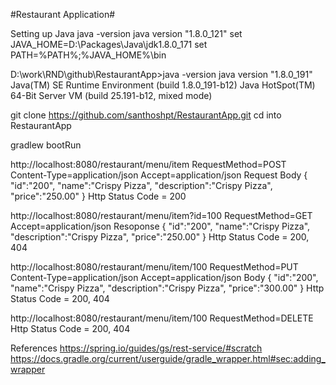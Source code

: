 #Restaurant Application#

Setting up Java 
java -version java version "1.8.0_121" 
set JAVA_HOME=D:\Packages\Java\jdk1.8.0_171 
set PATH=%PATH%;%JAVA_HOME%\bin

D:\work\RND\github\RestaurantApp>java -version 
java version "1.8.0_191"
Java(TM) SE Runtime Environment (build 1.8.0_191-b12) 
Java HotSpot(TM) 64-Bit Server VM (build 25.191-b12, mixed mode)

git clone https://github.com/santhoshpt/RestaurantApp.git 
cd into RestaurantApp

gradlew bootRun

http://localhost:8080/restaurant/menu/item
RequestMethod=POST
Content-Type=application/json
Accept=application/json
Request Body
{
    "id":"200",
	"name":"Crispy Pizza",
	"description":"Crispy Pizza",
	"price":"250.00"
}
Http Status Code = 200


http://localhost:8080/restaurant/menu/item?id=100
RequestMethod=GET
Accept=application/json
Resoponse
{
    "id":"200",
	"name":"Crispy Pizza",
	"description":"Crispy Pizza",
	"price":"250.00"
}
Http Status Code = 200, 404

http://localhost:8080/restaurant/menu/item/100
RequestMethod=PUT
Content-Type=application/json
Accept=application/json
Body
{
    "id":"200",
	"name":"Crispy Pizza",
	"description":"Crispy Pizza",
	"price":"300.00"
}
Http Status Code = 200, 404

http://localhost:8080/restaurant/menu/item/100
RequestMethod=DELETE
Http Status Code = 200, 404



References
https://spring.io/guides/gs/rest-service/#scratch
https://docs.gradle.org/current/userguide/gradle_wrapper.html#sec:adding_wrapper